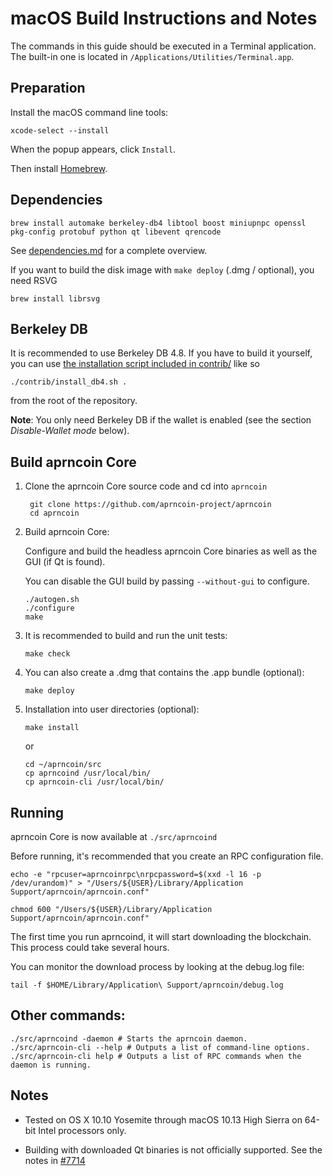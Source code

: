 macOS Build Instructions and Notes
====================================
The commands in this guide should be executed in a Terminal application.
The built-in one is located in `/Applications/Utilities/Terminal.app`.

Preparation
-----------
Install the macOS command line tools:

`xcode-select --install`

When the popup appears, click `Install`.

Then install [Homebrew](https://brew.sh).

Dependencies
----------------------

    brew install automake berkeley-db4 libtool boost miniupnpc openssl pkg-config protobuf python qt libevent qrencode

See [dependencies.md](dependencies.md) for a complete overview.

If you want to build the disk image with `make deploy` (.dmg / optional), you need RSVG

    brew install librsvg

Berkeley DB
-----------
It is recommended to use Berkeley DB 4.8. If you have to build it yourself,
you can use [the installation script included in contrib/](/contrib/install_db4.sh)
like so

```shell
./contrib/install_db4.sh .
```

from the root of the repository.

**Note**: You only need Berkeley DB if the wallet is enabled (see the section *Disable-Wallet mode* below).

Build aprncoin Core
------------------------

1. Clone the aprncoin Core source code and cd into `aprncoin`

        git clone https://github.com/aprncoin-project/aprncoin
        cd aprncoin

2.  Build aprncoin Core:

    Configure and build the headless aprncoin Core binaries as well as the GUI (if Qt is found).

    You can disable the GUI build by passing `--without-gui` to configure.

        ./autogen.sh
        ./configure
        make

3.  It is recommended to build and run the unit tests:

        make check

4.  You can also create a .dmg that contains the .app bundle (optional):

        make deploy

5.  Installation into user directories (optional):

        make install

    or

        cd ~/aprncoin/src
        cp aprncoind /usr/local/bin/
        cp aprncoin-cli /usr/local/bin/

Running
-------

aprncoin Core is now available at `./src/aprncoind`

Before running, it's recommended that you create an RPC configuration file.

    echo -e "rpcuser=aprncoinrpc\nrpcpassword=$(xxd -l 16 -p /dev/urandom)" > "/Users/${USER}/Library/Application Support/aprncoin/aprncoin.conf"

    chmod 600 "/Users/${USER}/Library/Application Support/aprncoin/aprncoin.conf"

The first time you run aprncoind, it will start downloading the blockchain. This process could take several hours.

You can monitor the download process by looking at the debug.log file:

    tail -f $HOME/Library/Application\ Support/aprncoin/debug.log

Other commands:
-------

    ./src/aprncoind -daemon # Starts the aprncoin daemon.
    ./src/aprncoin-cli --help # Outputs a list of command-line options.
    ./src/aprncoin-cli help # Outputs a list of RPC commands when the daemon is running.

Notes
-----

* Tested on OS X 10.10 Yosemite through macOS 10.13 High Sierra on 64-bit Intel processors only.

* Building with downloaded Qt binaries is not officially supported. See the notes in [#7714](https://github.com/bitcoin/bitcoin/issues/7714)
